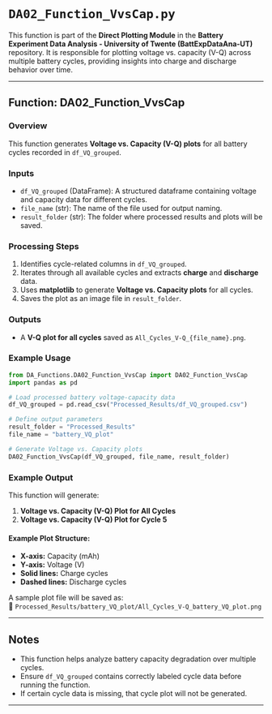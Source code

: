 # `DA02_Function_VvsCap.py`

This function is part of the **Direct Plotting Module** in the **Battery Experiment Data Analysis - University of Twente (BattExpDataAna-UT)** repository. It is responsible for plotting voltage vs. capacity (V-Q) across multiple battery cycles, providing insights into charge and discharge behavior over time.

---

## **Function: DA02_Function_VvsCap**
### **Overview**
This function generates **Voltage vs. Capacity (V-Q) plots** for all battery cycles recorded in `df_VQ_grouped`.

### **Inputs**
- `df_VQ_grouped` (DataFrame): A structured dataframe containing voltage and capacity data for different cycles.
- `file_name` (str): The name of the file used for output naming.
- `result_folder` (str): The folder where processed results and plots will be saved.

### **Processing Steps**
1. Identifies cycle-related columns in `df_VQ_grouped`.
2. Iterates through all available cycles and extracts **charge** and **discharge** data.
3. Uses **matplotlib** to generate **Voltage vs. Capacity plots** for all cycles.
4. Saves the plot as an image file in `result_folder`.

### **Outputs**
- A **V-Q plot for all cycles** saved as `All_Cycles_V-Q_{file_name}.png`.

### **Example Usage**
```python
from DA_Functions.DA02_Function_VvsCap import DA02_Function_VvsCap
import pandas as pd

# Load processed battery voltage-capacity data
df_VQ_grouped = pd.read_csv("Processed_Results/df_VQ_grouped.csv")

# Define output parameters
result_folder = "Processed_Results"
file_name = "battery_VQ_plot"

# Generate Voltage vs. Capacity plots
DA02_Function_VvsCap(df_VQ_grouped, file_name, result_folder)
```

### **Example Output**
This function will generate:
1. **Voltage vs. Capacity (V-Q) Plot for All Cycles**
2. **Voltage vs. Capacity (V-Q) Plot for Cycle 5**

#### **Example Plot Structure:**
- **X-axis:** Capacity (mAh)
- **Y-axis:** Voltage (V)
- **Solid lines:** Charge cycles
- **Dashed lines:** Discharge cycles

A sample plot file will be saved as:  
📂 `Processed_Results/battery_VQ_plot/All_Cycles_V-Q_battery_VQ_plot.png`

---

## **Notes**
- This function helps analyze battery capacity degradation over multiple cycles.
- Ensure `df_VQ_grouped` contains correctly labeled cycle data before running the function.
- If certain cycle data is missing, that cycle plot will not be generated.

---
